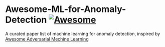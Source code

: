 # Awesome-ML-for-Anomaly-Detection [![Awesome](https://cdn.rawgit.com/sindresorhus/awesome/d7305f38d29fed78fa85652e3a63e154dd8e8829/media/badge.svg)](https://github.com/sindresorhus/awesome)
A curated paper list of machine learning for anomaly detection, inspired by [Awesome Adversarial Mechine Learning](https://github.com/yenchenlin/awesome-adversarial-machine-learning)
